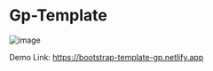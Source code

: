 # Gp-Template 
![image](https://github.com/zodwo/Gp-Template/assets/92419015/082c5a40-390b-4e75-b6fa-c2329e2490a7)

Demo Link: https://bootstrap-template-gp.netlify.app
